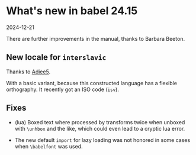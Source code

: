 # What's new in babel 24.15

2024-12-21

There are further improvements in the manual, thanks to Barbara Beeton. 

## New locale for `interslavic`

Thanks to [Adiee5](https://github.com/adiee5).

With a basic variant, because this constructed language has a flexible
orthography. It recently got an ISO code (`isv`).

## Fixes

* (lua) Boxed text where processed by transforms twice when unboxed
  with `\unhbox` and the like, which could even lead to a cryptic lua
  error.

* The new default `import` for lazy loading was not honored in some
  cases when `\babelfont` was used.


